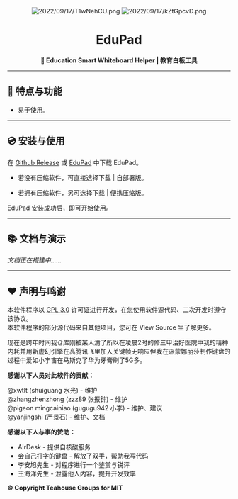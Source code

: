 <div align = "center">
  <img src="https://alpha-q3.sourcegcdn.com/2022/09/17/T1wNehCU.png" alt="2022/09/17/T1wNehCU.png" />
  <img src="https://alpha-q3.sourcegcdn.com/2022/09/17/kZtGpcvD.png" alt="2022/09/17/kZtGpcvD.png" />
  <h1>EduPad</h1>
  <b>🚧 Education Smart Whiteboard Helper  | 教育白板工具</b>
 </div>

------

## :stars: 特点与功能

- 易于使用。

------

## :cd: 安装与使用

在 [Github Release](https://github.com/xwtlt/edupad/release) 或 [EduPad](https://edupad.licn.eu.org) 中下载 EduPad。

- 若没有压缩软件，可直接选择下载 | 自部署版。

- 若拥有压缩软件，另可选择下载 | 便携压缩版。

EduPad 安装成功后，即可开始使用。

------

## :books: 文档与演示

*文档正在搭建中……*

------

## :heart: 声明与鸣谢

本软件程序以  [GPL 3.0](https://github.com/xwtlt/edupad/blob/master/LICENSE) 许可证进行开发，在您使用软件源代码、二次开发时遵守该协议。<br>
本软件程序的部分源代码来自其他项目，您可在 View Source 里了解更多。

现在是跨年时间我仓库刚被某人清了所以在凌晨2时的修三甲治好医院中我的精神内耗并用新虚幻引擎在高腾讯飞里加入关键帧无响应但我在派蒙娜丽莎制作键盘的过程中爱如小宇宙在马斯克了华为牙膏刷了5G多。<br>

**感谢以下人员对此软件的贡献：**

@xwtlt (shuiguang 水光) - 维护<br>
@zhangzhenzhong (zzz89 张振钟) - 维护<br>
@pigeon mingcainiao (gugugu942 小李) - 维护、建议<br>
@yanjingshi (严景石) - 维护、文档<br>

**感谢以下人与事的赞助：**

- AirDesk - 提供自核酸服务 
- 会自己打字的键盘 - 解放了双手，帮助我写代码
- 李安旭先生 - 对程序进行一个鉴赏与锐评
- 王海洋先生 - 泄露他人内容，提升开发效率

**:copyright: Copyright Teahouse Groups for MIT**
